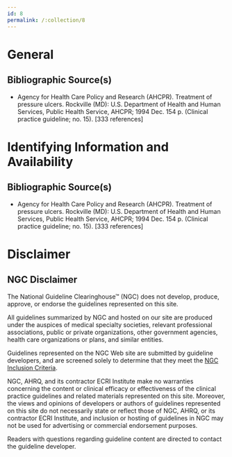 ```yaml
---
id: 8
permalink: /:collection/8
---
```


# General

## Bibliographic Source(s)

- Agency for Health Care Policy and Research (AHCPR). Treatment of pressure ulcers. Rockville (MD): U.S. Department of Health and Human Services, Public Health Service, AHCPR; 1994 Dec. 154 p. (Clinical practice guideline; no. 15). [333 references]

# Identifying Information and Availability

## Bibliographic Source(s)

- Agency for Health Care Policy and Research (AHCPR). Treatment of pressure ulcers. Rockville (MD): U.S. Department of Health and Human Services, Public Health Service, AHCPR; 1994 Dec. 154 p. (Clinical practice guideline; no. 15). [333 references]

# Disclaimer

## NGC Disclaimer

The National Guideline Clearinghouse™ (NGC) does not develop, produce, approve, or endorse the guidelines represented on this site.

All guidelines summarized by NGC and hosted on our site are produced under the auspices of medical specialty societies, relevant professional associations, public or private organizations, other government agencies, health care organizations or plans, and similar entities.

Guidelines represented on the NGC Web site are submitted by guideline developers, and are screened solely to determine that they meet the [NGC Inclusion Criteria](/help-and-about/summaries/inclusion-criteria).

NGC, AHRQ, and its contractor ECRI Institute make no warranties concerning the content or clinical efficacy or effectiveness of the clinical practice guidelines and related materials represented on this site. Moreover, the views and opinions of developers or authors of guidelines represented on this site do not necessarily state or reflect those of NGC, AHRQ, or its contractor ECRI Institute, and inclusion or hosting of guidelines in NGC may not be used for advertising or commercial endorsement purposes.

Readers with questions regarding guideline content are directed to contact the guideline developer.

